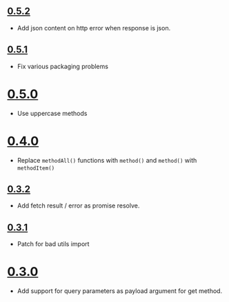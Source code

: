 ## [0.5.2](https://github.com/Kozea/redux-api-unrest/compare/v0.5.1...v0.5.2)
  * Add json content on http error when response is json.

## [0.5.1](https://github.com/Kozea/redux-api-unrest/compare/v0.5.0...v0.5.1)
  * Fix various packaging problems

# [0.5.0](https://github.com/Kozea/redux-api-unrest/compare/v0.4.0...v0.5.0)
  * Use uppercase methods

# [0.4.0](https://github.com/Kozea/redux-api-unrest/compare/v0.3.2...v0.4.0)
  * Replace `methodAll()` functions with `method()` and `method()` with `methodItem()`

## [0.3.2](https://github.com/Kozea/redux-api-unrest/compare/v0.3.1...v0.3.2)
  * Add fetch result / error as promise resolve.

## [0.3.1](https://github.com/Kozea/redux-api-unrest/compare/v0.3.0...v0.3.1)
  * Patch for bad utils import

# [0.3.0](https://github.com/Kozea/redux-api-unrest/compare/v0.2.3...v0.3.0)
  * Add support for query parameters as payload argument for get method.
